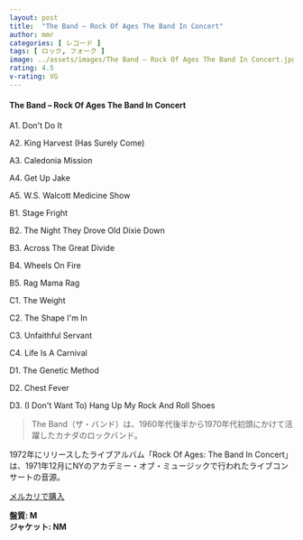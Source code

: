 ```yaml
---
layout: post
title:  "The Band – Rock Of Ages The Band In Concert"
author: mmr
categories: [ レコード ]
tags: [ ロック, フォーク ]
image: ../assets/images/The Band – Rock Of Ages The Band In Concert.jpg
rating: 4.5
v-rating: VG
---
```


#### The Band – Rock Of Ages The Band In Concert

A1. Don't Do It

A2. King Harvest (Has Surely Come)

A3. Caledonia Mission

A4. Get Up Jake

A5. W.S. Walcott Medicine Show

B1. Stage Fright

B2. The Night They Drove Old Dixie Down

B3. Across The Great Divide

B4. Wheels On Fire

B5. Rag Mama Rag

C1. The Weight

C2. The Shape I'm In

C3. Unfaithful Servant

C4. Life Is A Carnival

D1. The Genetic Method

D2. Chest Fever

D3. (I Don't Want To) Hang Up My Rock And Roll Shoes

> The Band（ザ・バンド）は、1960年代後半から1970年代初頭にかけて活躍したカナダのロックバンド。

1972年にリリースしたライブアルバム「Rock Of Ages: The Band In Concert」は、1971年12月にNYのアカデミー・オブ・ミュージックで行われたライブコンサートの音源。

[メルカリで購入](https://jp.mercari.com/item/m74070924210)

<div class="mt-4 mb-4 d-flex align-items-center">
<strong class="mr-1">盤質: M</strong>
</div>
<div class="mt-4 mb-4 d-flex align-items-center">
<strong class="mr-1">ジャケット: NM</strong>
</div>
